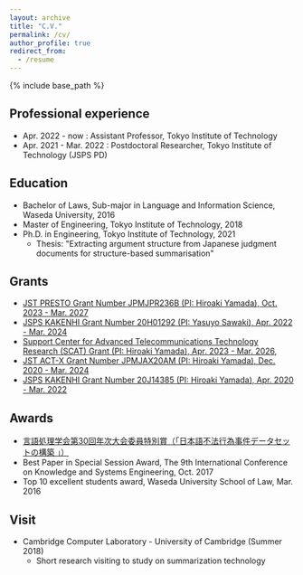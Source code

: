 ```yaml
---
layout: archive
title: "C.V."
permalink: /cv/
author_profile: true
redirect_from:
  - /resume
---
```


{% include base_path %}

## Professional experience
* Apr. 2022 - now       : Assistant Professor,  Tokyo Institute of Technology
* Apr. 2021 - Mar. 2022 : Postdoctoral Researcher, Tokyo Institute of Technology (JSPS PD)

## Education
* Bachelor of Laws, Sub-major in Language and Information Science, Waseda University, 2016
* Master of Engineering, Tokyo Institute of Technology, 2018
* Ph.D. in Engineering, Tokyo Institute of Technology, 2021
  * Thesis: "Extracting argument structure from Japanese judgment documents for structure-based summarisation"

## Grants
* [JST PRESTO Grant Number JPMJPR236B (PI: Hiroaki Yamada), Oct. 2023 - Mar. 2027](https://projectdb.jst.go.jp/grant/JST-PROJECT-23826263/)
* [JSPS KAKENHI Grant Number 20H01292 (PI: Yasuyo Sawaki), Apr. 2022 - Mar. 2024](https://kaken.nii.ac.jp/grant/KAKENHI-PROJECT-20H01292/)
* [Support Center for Advanced Telecommunications Technology Research (SCAT) Grant (PI: Hiroaki Yamada), Apr. 2023 - Mar. 2026](https://www.scat.or.jp/cms/wp-content/uploads/2021/04/henkyuhijosei2023_6_10.pdf),
* [JST ACT-X Grant Number JPMJAX20AM (PI: Hiroaki Yamada), Dec. 2020 - Mar. 2024](https://projectdb.jst.go.jp/grant/JST-PROJECT-20348159/)
* [JSPS KAKENHI Grant Number 20J14385 (PI: Hiroaki Yamada), Apr. 2020 - Mar. 2022](https://kaken.nii.ac.jp/grant/KAKENHI-PROJECT-20J14385/)

## Awards
* [言語処理学会第30回年次大会委員特別賞（「日本語不法行為事件データセットの構築
」）](https://www.anlp.jp/nlp2024/award.html#committee)
* Best Paper in Special Session Award, The 9th International Conference on Knowledge and Systems Engineering, Oct. 2017
* Top 10 excellent students award, Waseda University School of Law, Mar. 2016

## Visit
* Cambridge Computer Laboratory - University of Cambridge (Summer 2018)
  * Short research visiting to study on summarization technology


<!-- 
Talks
======
  <ul>{% for post in site.talks %}
    {% include archive-single-talk-cv.html %}
  {% endfor %}</ul>
  
Teaching
======
  <ul>{% for post in site.teaching %}
    {% include archive-single-cv.html %}
  {% endfor %}</ul>
  
Service and leadership
======
* Currently signed in to 43 different slack teams
-->
